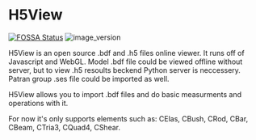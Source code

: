 # H5View
[![FOSSA Status](https://app.fossa.io/api/projects/git%2Bgithub.com%2Fnikitaiavdeev%2FH5View.svg?type=shield)](https://app.fossa.io/projects/git%2Bgithub.com%2Fnikitaiavdeev%2FH5View?ref=badge_shield)
![image_version](https://img.shields.io/badge/build-beta%20%5Bv.%200.0.1%5D-blue.svg 'Version') 

H5View is an open source .bdf and .h5 files online viewer. It runs off of Javascript and WebGL. Model .bdf file could be viewed offline without server, but to view .h5 resoults beckend Python server is neccessery. Patran group .ses file could be imported as well.

H5View allows you to import .bdf files and do basic measurments and operations with it. 

For now it's only supports elements such as:
  CElas, CBush, CRod, CBar, CBeam, CTria3, CQuad4, CShear.
